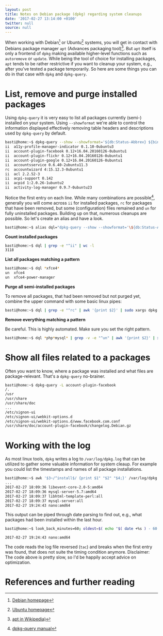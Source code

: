 ```yaml
---
layout: post
title: Notes on Debian package (dpkg) regarding system cleanups
date: '2017-02-27 13:14:00 +0100'
twitter: null
source: null
---
```


When working with Debian[^1] or Ubuntu[^2] systems, you will get in contact with Debians package manager `apt` (Advances packaging tool)[^3]. But `apt` itself is only a frontend of `dpkg` making available higher-level functions such as `autoremove` or `update`. While being the tool of choice for installing packages, `apt` tends to be rather restrictive if you want to cleanup your system, e.g., after you've tested a package temporarily. So here are some things you can do in that case with `dpkg` and `dpkg-query`.

# List, remove and purge installed packages

Using `dpkg-query` it is very easy to list all packages currently (semi-) installed on your system. Using `--showformat` we're able to control the information displayed effectively removing table headers and descriptions used by `dpkg-query` by default.

```bash
basti@home:~$ dpkg-query --show --showformat='${db:Status-Abbrev} ${binary:Package} ${Version}\n'
ii  a11y-profile-manager-indicator 0.1.10-0ubuntu3
ii  account-plugin-facebook 0.12+16.04.20160126-0ubuntu1
ii  account-plugin-flickr 0.12+16.04.20160126-0ubuntu1
ii  account-plugin-google 0.12+16.04.20160126-0ubuntu1
ii  accountsservice 0.6.40-2ubuntu11.3
rc  accountwizard 4:15.12.3-0ubuntu1
ii  acl 2.2.52-3
ii  acpi-support 0.142
ii  acpid 1:2.0.26-1ubuntu2
ii  activity-log-manager 0.9.7-0ubuntu23
```

Notice the first entry on each line. While many combinations are possible[^4], generally you will come across `ii` for installed packages, `rc` for packages that have been removed, but some (configuration) files remained and `un` for fully uninstalled packages. Building up on that, numerous cleanups are possible. So let's create an alias and have a look.

```bash
basti@home:~$ alias dql="dpkg-query --show --showformat='\${db:Status-Abbrev} \${binary:Package} \${Version}\n'"
```

**Count installed packages**

```bash
basti@home:~$ dql | grep -e "^ii" | wc -l
3118
```

**List all packages matching a pattern**

```bash
basti@home:~$ dql *xfce4*
un  xfce4
un  xfce4-power-manager
```

**Purge all semi-installed packages**

To remove all packages, that had been removed but not purged yet, combine the upper command with some basic linux pipes:

```bash
basti@home:~$ dql | grep -e "^rc" | awk '{print $2}' | sudo xargs dpkg -P
```

**Remove everything matching a pattern**

Be careful. This is highly automated. Make sure you set the right pattern.

```bash
basti@home:~$ dql *php*mysql* | grep -v -e "^un" | awk '{print $2}' | xargs sudo dpkg -P
```

# Show all files related to a packages

Often you want to know, where a package was installed and what files are package-relevant. That's a `dpkg-query` no-brainer.

```bash
basti@home:~$ dpkg-query -L account-plugin-facebook
/.
/usr
/usr/share
/usr/share/doc
...
/etc/signon-ui
/etc/signon-ui/webkit-options.d
/etc/signon-ui/webkit-options.d/www.facebook.com.conf
/usr/share/doc/account-plugin-facebook/changelog.Debian.gz
```

# Working with the log

As most linux tools, `dpkg` writes a log to `/var/log/dpkg.log` that can be utilized to gather some valuable information for system cleaup. For example you could list the timestamps and names of all package installations.

```bash
basti@home:~$ awk '$3~/^install$/ {print $1" "$2" "$4;}' /var/log/dpkg.log
...
2017-02-27 18:09:36 libevent-core-2.0-5:amd64
2017-02-27 18:09:36 mysql-server-5.7:amd64
2017-02-27 18:09:37 libhtml-template-perl:all
2017-02-27 18:09:37 mysql-server:all
2017-02-27 19:24:43 nano:amd64
```

This output can be piped through date parsing to find out, e.g., what packages had been installed within the last hour.

```bash
basti@home:~$ look_back_minutes=60; oldest=$( echo "$( date +%s ) - 60 * $look_back_minutes" | bc ); awk '$3~/^install$/ {print $1" "$2" "$4;}' /var/log/dpkg.log | tac | while read line; do ts=$( date --date="$( awk '{ print $1" "$2 }' <<< $line )" +%s); [ $ts -ge $oldest ] && echo $line || break; done

2017-02-27 19:24:43 nano:amd64
```

The code reads the log file reversed (`tac`) and breaks when the first entry was found, that does not suite the timing condition anymore. Disclaimer: The code above is pretty slow, so I'd be happily accept advice on optimization.

# References and further reading

[^1]: [Debian homepage](https://www.debian.org/)

[^2]: [Ubuntu homepage](https://www.ubuntu.com/)

[^4]: [dpkg-query manual](http://manpages.ubuntu.com/manpages/trusty/man1/dpkg-query.1.html)

[^3]: [apt in Wikipedia)](https://de.wikipedia.org/wiki/Advanced_Packaging_Tool)
